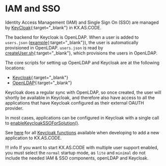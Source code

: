 # IAM and SSO

Identity Access Management (IAM) and Single Sign On (SSO) are managed by [KeyCloak](https://www.keycloak.org/){:target="\_blank"} in KX.AS.CODE. 

The backend for Keycloak is OpenLDAP. When a user is added to `users.json` ([example](https://github.com/Accenture/kx.as.code/blob/main/profiles/vagrant-virtualbox/users.json){:target="\_blank"}), the user is automatically provisioned in OpenLDAP.
`users.json` is read by [createUser.sh](https://github.com/Accenture/kx.as.code/blob/main/auto-setup/core/user-setup/createUsers.sh){:target="\_blank"}, which provisions the users in OpenLDAP.

The core scripts for setting up OpenLDAP and Keycloak are at the following locations:

* [Keycloak](https://github.com/Accenture/kx.as.code/tree/main/auto-setup/core/keycloak){:target="\_blank"}
* [OpenLDAP](https://github.com/Accenture/kx.as.code/tree/main/auto-setup/core/openldap){:target="\_blank"}

Keycloak does a regular sync with OpenLDAP, so once created, the user will shortly be available in Keycloak, and therefore also have access to all the applications that have Keycloak configured as their external OAUTH provider.

In most cases, applications can be configured in Keycloak with a single call to [enableKeycloakSSOForSolution()](../../Development/Available-Functions/#enablekeycloakssoforsolution).

See [here](../../Development/Available-Functions/#keycloak-iamsso) for all [Keycloak functions](../../Development/Available-Functions/#keycloak-iamsso) available when developing to add a new application to KX.AS.CODE.

!!! info
    If you want to start KX.AS.CODE with multiple user support enabled, you must select the `normal` startup mode, as `lite` and `minimal` do not include the needed IAM & SSO components, openLDAP and Keycloak.
